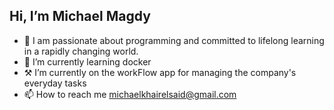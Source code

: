 ## Hi, I’m Michael Magdy
- 👀 I am passionate about programming and committed to lifelong learning in a rapidly changing world.
- 🌱 I’m currently learning docker 
- ⚒️ I’m currently on the workFlow app for managing the company's everyday tasks 
- 📫 How to reach me michaelkhairelsaid@gmail.com
